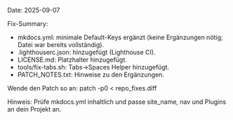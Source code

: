 Date: 2025-09-07

Fix-Summary:
- mkdocs.yml: minimale Default-Keys ergänzt (keine Ergänzungen nötig; Datei war bereits vollständig).
- .lighthouserc.json: hinzugefügt (Lighthouse CI).
- LICENSE.md: Platzhalter hinzugefügt.
- tools/fix-tabs.sh: Tabs→Spaces Helper hinzugefügt.
- PATCH_NOTES.txt: Hinweise zu den Ergänzungen.

Wende den Patch so an:
  patch -p0 < repo_fixes.diff

Hinweis: Prüfe mkdocs.yml inhaltlich und passe site_name, nav und Plugins an dein Projekt an.
